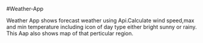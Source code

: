 #Weather-App

Weather App shows forecast weather using Api.Calculate wind speed,max and min temperature including icon of day type either bright sunny or rainy.
This Aap also shows map of that perticular region.
